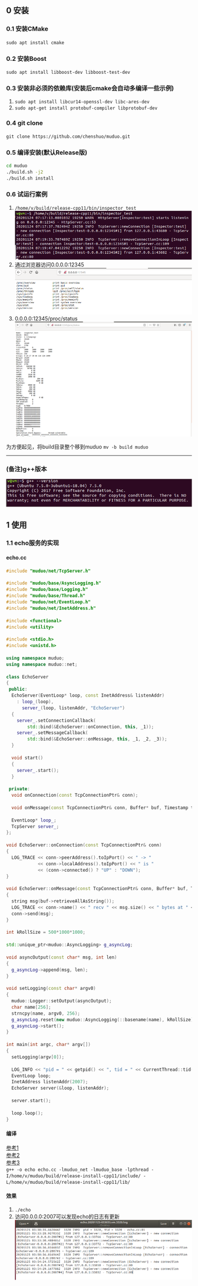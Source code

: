## 0 安装

### 0.1 安装CMake

`sudo apt install cmake`

### 0.2 安装Boost

`sudo apt install libboost-dev libboost-test-dev`

### 0.3 安装非必须的依赖库(安装后cmake会自动多编译一些示例)

1. `sudo apt install libcur14-openssl-dev libc-ares-dev`
2. `sudo apt-get install protobuf-compiler libprotobuf-dev`

### 0.4 git clone

`git clone https://github.com/chenshuo/muduo.git`

### 0.5 编译安装(默认Release版)

```bash
cd muduo
./build.sh -j2
./build.sh install
```

### 0.6 试运行案例

1. `/home/v/build/release-cpp11/bin/inspector_test`  
![](./pic/000inspector_test.png)  
2. 通过浏览器访问0.0.0.0:12345  
![](./pic/001.png)  
3. 0.0.0.0:12345/proc/status  
![](./pic/002status.png)  

为方便起见，将build目录整个移到muduo `mv -b build muduo`

****
### (备注)g++版本

![](./pic/003g++版本.png)

## 1 使用

### 1.1 echo服务的实现

#### echo.cc

```cpp
#include "muduo/net/TcpServer.h"

#include "muduo/base/AsyncLogging.h"
#include "muduo/base/Logging.h"
#include "muduo/base/Thread.h"
#include "muduo/net/EventLoop.h"
#include "muduo/net/InetAddress.h"

#include <functional>
#include <utility>

#include <stdio.h>
#include <unistd.h>

using namespace muduo;
using namespace muduo::net;

class EchoServer
{
 public:
  EchoServer(EventLoop* loop, const InetAddress& listenAddr)
    : loop_(loop),
      server_(loop, listenAddr, "EchoServer")
  {
    server_.setConnectionCallback(
        std::bind(&EchoServer::onConnection, this, _1));
    server_.setMessageCallback(
        std::bind(&EchoServer::onMessage, this, _1, _2, _3));
  }

  void start()
  {
    server_.start();
  }

 private:
  void onConnection(const TcpConnectionPtr& conn);

  void onMessage(const TcpConnectionPtr& conn, Buffer* buf, Timestamp time);

  EventLoop* loop_;
  TcpServer server_;
};

void EchoServer::onConnection(const TcpConnectionPtr& conn)
{
  LOG_TRACE << conn->peerAddress().toIpPort() << " -> "
            << conn->localAddress().toIpPort() << " is "
            << (conn->connected() ? "UP" : "DOWN");
}

void EchoServer::onMessage(const TcpConnectionPtr& conn, Buffer* buf, Timestamp time)
{
  string msg(buf->retrieveAllAsString());
  LOG_TRACE << conn->name() << " recv " << msg.size() << " bytes at " << time.toString();
  conn->send(msg);
}

int kRollSize = 500*1000*1000;

std::unique_ptr<muduo::AsyncLogging> g_asyncLog;

void asyncOutput(const char* msg, int len)
{
  g_asyncLog->append(msg, len);
}

void setLogging(const char* argv0)
{
  muduo::Logger::setOutput(asyncOutput);
  char name[256];
  strncpy(name, argv0, 256);
  g_asyncLog.reset(new muduo::AsyncLogging(::basename(name), kRollSize));
  g_asyncLog->start();
}

int main(int argc, char* argv[])
{
  setLogging(argv[0]);

  LOG_INFO << "pid = " << getpid() << ", tid = " << CurrentThread::tid();
  EventLoop loop;
  InetAddress listenAddr(2007);
  EchoServer server(&loop, listenAddr);

  server.start();

  loop.loop();
}
```

#### 编译

[参考1](https://blog.csdn.net/PinkFriday/article/details/78523260)  
[参考2](https://blog.csdn.net/qq_34673519/article/details/97753784)  
[参考3](https://blog.csdn.net/u012997311/article/details/79288696)  
`g++ -o echo echo.cc -lmuduo_net -lmuduo_base -lpthread -I/home/v/muduo/build/release-install-cpp11/include/ -L/home/v/muduo/build/release-install-cpp11/lib/`

#### 效果

1. `./echo`  
2. 访问0.0.0.0:2007可以发现echo的日志有更新  
![](./pic/004echo.png)  